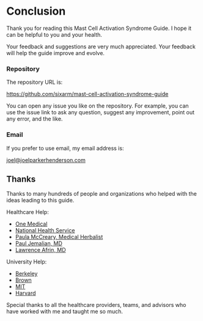 # Conclusion

Thank you for reading this Mast Cell Activation Syndrome Guide. I hope it can be helpful to you and your health.

Your feedback and suggestions are very much appreciated. Your feedback will help the guide improve and evolve.

### Repository

The repository URL is:

<https://github.com/sixarm/mast-cell-activation-syndrome-guide>

You can open any issue you like on the repository. For example, you can use the issue link to ask any question, suggest any improvement, point out any error, and the like.

### Email

If you prefer to use email, my email address is:

[joel@joelparkerhenderson.com](mailto:joel@joelparkerhenderson.com)


## Thanks

Thanks to many hundreds of people and organizations who helped with the ideas leading to this guide.

Healthcare Help:

* [One Medical](https://onemedical.com/)
* [National Health Service](https://www.nhs.wales/)
* [Paula McCreary, Medical Herbalist](https://paulamccrearyherbalist.co.uk/)
* [Paul Jemalian, MD](https://stanfordhealthcare.org/doctors/j/paul-jemelian.html)
* [Lawrence Afrin, MD](https://aimcenterpm.com/dr-lawrence-afrin/)
  
University Help:

* [Berkeley](https://berkeley.edu)
* [Brown](https://brown.edu)
* [MIT](https://mit.edu)
* [Harvard](https://harvard.edu)

Special thanks to all the healthcare providers, teams, and advisors who have worked with me and taught me so much.
